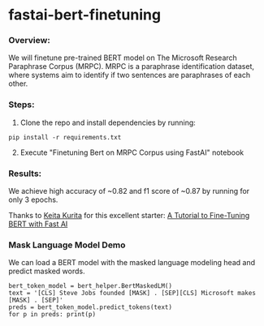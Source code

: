 # fastai-bert-finetuning

### Overview:

We will finetune pre-trained BERT model on The Microsoft Research Paraphrase Corpus (MRPC). MRPC is a paraphrase identification dataset, where systems aim to identify if two sentences are paraphrases of each other.

### Steps:

1. Clone the repo and install dependencies by running:

```
pip install -r requirements.txt
```

2. Execute "Finetuning Bert on MRPC Corpus using FastAI" notebook

### Results:

We achieve high accuracy of ~0.82 and f1 score of ~0.87 by running for only 3 epochs.

Thanks to [Keita Kurita](https://github.com/keitakurita) for this excellent starter: [A Tutorial to Fine-Tuning BERT with Fast AI](http://mlexplained.com/2019/05/13/a-tutorial-to-fine-tuning-bert-with-fast-ai/)

### Mask Language Model Demo

We can load a BERT model with the masked language modeling head and predict masked words.

```
bert_token_model = bert_helper.BertMaskedLM()
text = '[CLS] Steve Jobs founded [MASK] . [SEP][CLS] Microsoft makes [MASK] . [SEP]'
preds = bert_token_model.predict_tokens(text)
for p in preds: print(p)
```
